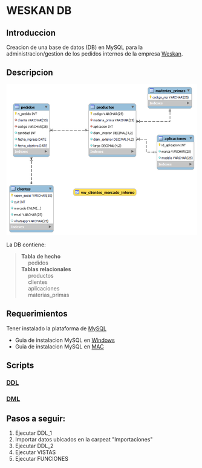 # WESKAN DB
## Introduccion
Creacion de una base de datos (DB) en MySQL para la administracion/gestion de los pedidos internos de la empresa [Weskan](http://www.weskan.com.ar/).

## Descripcion
<img src="/Diagrama_EER.png" alt="Alt text" title="Optional title">

La DB contiene:
> **Tabla de hecho** <br>
&emsp; pedidos <br>
> **Tablas relacionales** <br>
&emsp; productos<br>
&emsp; clientes<br>
&emsp; aplicaciones<br>
&emsp; materias_primas
 
## Requerimientos
Tener instalado la plataforma de [MySQL](https://www.mysql.com/)

- Guia de instalacion MySQL en [Windows](https://docs.google.com/document/d/1BZ5IdNg4BjlBlgcsaTCN2hkYTc4lN9rsm5gOlyFT3ko/edit)
- Guia de instalacion MySQL en [MAC](https://docs.google.com/document/d/1BZ5IdNg4BjlBlgcsaTCN2hkYTc4lN9rsm5gOlyFT3ko/edit)

## Scripts
### [DDL](/DDL.sql)
### [DML](/DML.sql)


## Pasos a seguir:

1. Ejecutar DDL_1
2. Importar datos ubicados en la carpeat "Importaciones"
3. Ejecutar DDL_2
4. Ejecutar VISTAS
5. Ejecutar FUNCIONES
